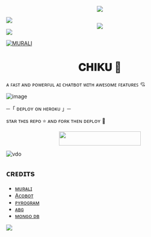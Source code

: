<p align="center"> 
   <img src="https://capsule-render.vercel.app/api?type=waving&color=gradient&text=𝑴𝑼𝑹𝜜𝑳𝑰&height=100&section=header"/> 
 </p> 
 
<img src="https://user-images.githubusercontent.com/73097560/115834477-dbab4500-a447-11eb-908a-139a6edaec5c.gif"> 

<div align="center">
  <img src="https://readme-typing-svg.herokuapp.com?color=FFA500&center=true&lines=Welcome+To+Chiku+Chat+Bot;Im+An+Ai+Based+Chat+Bot&width=600&height=180">
</div>

<img src="https://user-images.githubusercontent.com/73097560/115834477-dbab4500-a447-11eb-908a-139a6edaec5c.gif"> 


   [![MURALI](https://github-stats-alpha.vercel.app/api?username=MURALIBOTZ&cc=255&tc=fff&ic=ff69b4&bc=870 "MURALIBOTZ")](https://github-stats-alpha.vercel.app/api?username=MURALIBOTZ&cc=000&tc=fff&ic=fff&bc=000"MURALIBOTZ)
   

   
<h1 align="center"><b> 𝐂𝐇𝐈𝐊𝐔 💓 </b></h1>

ᴀ ꜰᴀꜱᴛ ᴀɴᴅ ᴘᴏᴡᴇʀꜰᴜʟ ᴀɪ ᴄʜᴀᴛʙᴏᴛ ᴡɪᴛʜ ᴀᴡᴇꜱᴏᴍᴇ ꜰᴇᴀᴛᴜʀᴇꜱ 💘


![image](https://telegra.ph/file/a8f5426d7e5c50d023164.png)


 ─「 ᴅᴇᴩʟᴏʏ ᴏɴ ʜᴇʀᴏᴋᴜ 」─
</h3>

sᴛᴀʀ ᴛʜɪs ʀᴇᴘᴏ ⭐ ᴀɴᴅ ғᴏʀᴋ ᴛʜᴇɴ ᴅᴇᴘʟᴏʏ 🥀

<p align="center"><a href="https://dashboard.heroku.com/new?template=https://github.com/MURALIBOTZ/ChikuChatBot"> <img src="https://img.shields.io/badge/Deploy%20On%20Heroku-blue?style=for-the-badge&logo=heroku" width="220" height="38.45"/></a></p>


![vdo](https://media.giphy.com/media/r7bt4IqTe6PJ6sYTLU/giphy.gif)




## ᴄʀᴇᴅɪᴛs

- [ᴍᴜʀᴀʟɪ](https://t.me/MuraliBotz)
- [Aᴄᴏʙᴏᴛ](https://acobot.ai)
- [ᴘʏʀᴏɢʀᴀᴍ ](https://GitHub.com/pyrogram)
- [ᴀʙɢ](https://github.com/Abishnoi69/Abg)
- [ᴍᴏɴɢᴏ ᴅʙ](https://www.mongodb.org)

<img src="https://user-images.githubusercontent.com/73097560/115834477-dbab4500-a447-11eb-908a-139a6edaec5c.gif"> 
